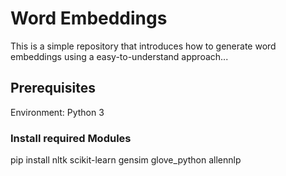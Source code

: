 # Word Embeddings
This is a simple repository that introduces how to generate word embeddings using a easy-to-understand approach...

## Prerequisites
Environment: Python 3

### Install required Modules
pip install nltk scikit-learn gensim glove_python allennlp